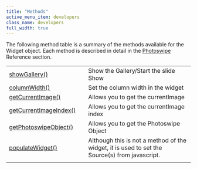 ```yaml
---
title: "Methods"
active_menu_item: developers
class_name: developers
full_width: true
---
```



The following method table is a summary of the methods available for the Widget object. Each method is described in detail in the [Photoswipe](/developers/user-guide/scripting-apis/client-api/widget-object-functions/photoswipe/) Reference section.

<table>
<tr>
<td width="182">
  <a href="/developers/user-guide/scripting-apis/client-api/widget-object-functions/photoswipe/showgallery">showGallery()</a>

</td>
<td width="8">
</td>
<td width="752">
Show the Gallery/Start the slide Show

</td>
</tr>
<tr>
<td width="182">
  <a href="/developers/user-guide/scripting-apis/client-api/widget-object-functions/photoswipe/columnwidth">columnWidth()</a>

</td>
<td width="8">
</td>
<td width="752">
Set the column width in the widget

</td>
</tr>
<tr>
<td width="182">
  <a href="/developers/user-guide/scripting-apis/client-api/widget-object-functions/photoswipe/getcurrentimage">getCurrentImage()</a>

</td>
<td width="8">
</td>
<td width="752">
Allows you to get the currentImage

</td>
</tr>
<tr>
<td width="182">
  <a href="/developers/user-guide/scripting-apis/client-api/widget-object-functions/photoswipe/getcurrentimageindex">getCurrentImageIndex()</a>

</td>
<td width="8">
</td>
<td width="752">
Allows you to get the currentImage index

</td>
</tr>
<tr>
<td width="182">
  <a href="/developers/user-guide/scripting-apis/client-api/widget-object-functions/photoswipe/getphotoswipeobject">getPhotoswipeObject()</a>

</td>
<td width="8">
</td>
<td width="752">
Allows you to get the Photoswipe Object

</td>
</tr>
<tr>
<td width="182">
  <a href="/developers/user-guide/scripting-apis/client-api/widget-object-functions/photoswipe/pswipepopulatewidget">populateWidget()</a>

</td>
<td width="8">
</td>
<td width="752">
Although this is not a method of the widget, it is used to set the Source(s) from javascript.

</td>
</tr>
<tr>
<td width="182">
</td>
<td width="8">
</td>
<td width="752">
</td>
</tr>
</table>

